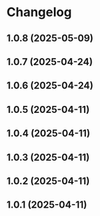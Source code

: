 # Changelog

## 1.0.8 (2025-05-09)

## 1.0.7 (2025-04-24)

## 1.0.6 (2025-04-24)

## 1.0.5 (2025-04-11)

## 1.0.4 (2025-04-11)

## 1.0.3 (2025-04-11)

## 1.0.2 (2025-04-11)

## 1.0.1 (2025-04-11)
